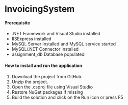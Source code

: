 # InvoicingSystem

#### Prerequisite

- .NET Framework and Visual Studio installed
- IISExpress installed
- MySQL Server installed and MySQL service started
- MySQL/.NET Connector installed
- assignment_db Database populated

#### How to install and run the application

1. Download the project from GitHub.
2. Unzip the project.
3. Open the .csproj file using Visual Studio
4. Restore NuGet packages if missing
5. Build the solution and click on the Run icon or press F5
